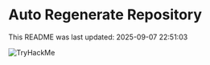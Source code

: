 # Auto Regenerate Repository

This README was last updated: 2025-09-07 22:51:03

 ![TryHackMe](https://tryhackme.com/badge/533634)